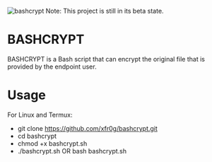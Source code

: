 ![bashcrypt](https://github.com/xfr0g/bashcrypt/assets/125569648/4a34f66c-34a5-43e9-97ba-2c49704b57b3)
Note: This project is still in its beta state.

# BASHCRYPT
BASHCRYPT is a Bash script that can encrypt the original file that is provided by the endpoint user.

# Usage
For Linux and Termux:
* git clone https://github.com/xfr0g/bashcrypt.git
* cd bashcrypt
* chmod +x bashcrypt.sh
* ./bashcrypt.sh OR bash bashcrypt.sh
